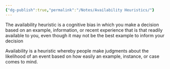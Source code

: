 ```yaml
---
{"dg-publish":true,"permalink":"/Notes/Availability Heuristics/"}
---
```




The availability heuristic is a cognitive bias in which you make a decision based on an example, information, or recent experience that is that readily available to you, even though it may not be the best example to inform your decision

Availability is a heuristic whereby people make judgments about the likelihood of an event based on how easily an example, instance, or case comes to mind.